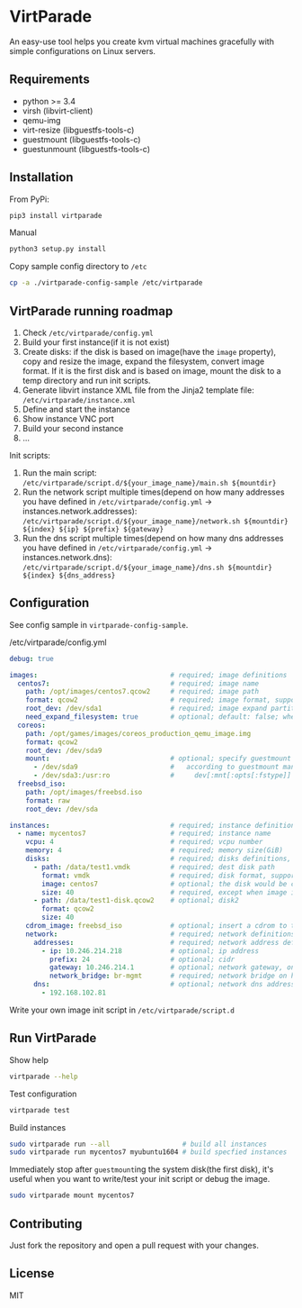 VirtParade
===

An easy-use tool helps you create kvm virtual machines gracefully with simple configurations on Linux servers.

## Requirements

- python >= 3.4
- virsh (libvirt-client)
- qemu-img
- virt-resize (libguestfs-tools-c)
- guestmount (libguestfs-tools-c)
- guestunmount (libguestfs-tools-c)

## Installation

From PyPi:

```bash
pip3 install virtparade
```

Manual

```bash
python3 setup.py install
```

Copy sample config directory to `/etc`

```bash
cp -a ./virtparade-config-sample /etc/virtparade
```

## VirtParade running roadmap

1. Check `/etc/virtparade/config.yml`
2. Build your first instance(if it is not exist)
3. Create disks: if the disk is based on image(have the `image` property), copy and resize the image, expand the filesystem, convert image format. If it is the first disk and is based on image, mount the disk to a temp directory and run init scripts.
4. Generate libvirt instance XML file from the Jinja2 template file: `/etc/virtparade/instance.xml`
5. Define and start the instance
6. Show instance VNC port
7. Build your second instance
8. ...

Init scripts:

1. Run the main script: `/etc/virtparade/script.d/${your_image_name}/main.sh ${mountdir}`
2. Run the network script multiple times(depend on how many addresses you have defined in `/etc/virtparade/config.yml` -> instances.network.addresses): `/etc/virtparade/script.d/${your_image_name}/network.sh ${mountdir} ${index} ${ip} ${prefix} ${gateway}`
3. Run the dns script multiple times(depend on how many dns addresses you have defined in `/etc/virtparade/config.yml` -> instances.network.dns): `/etc/virtparade/script.d/${your_image_name}/dns.sh ${mountdir} ${index} ${dns_address}`

## Configuration

See config sample in `virtparade-config-sample`.

/etc/virtparade/config.yml

```yaml
debug: true

images:                                 # required; image definitions
  centos7:                              # required; image name
    path: /opt/images/centos7.qcow2     # required; image path
    format: qcow2                       # required; image format, supported formats: raw, qcow, qcow2, vhdx, vmdk
    root_dev: /dev/sda1                 # required; image expand partition, you can use `virt-filesystems -a image_path --filesystems -l` to select a device
    need_expand_filesystem: true        # optional; default: false; whether to `virt-resize` a image or not, depending you image file
  coreos:
    path: /opt/games/images/coreos_production_qemu_image.img
    format: qcow2
    root_dev: /dev/sda9
    mount:                              # optional; specify guestmount --mount argument
      - /dev/sda9                       #   according to guestmount man page, format should be:
      - /dev/sda3:/usr:ro               #     dev[:mnt[:opts[:fstype]] Mount dev on mnt (if omitted, /)
  freebsd_iso:
    path: /opt/images/freebsd.iso
    format: raw
    root_dev: /dev/sda

instances:                              # required; instance definitions
  - name: mycentos7                     # required; instance name
    vcpu: 4                             # required; vcpu number
    memory: 4                           # required; memory size(GiB)
    disks:                              # required; disks definitions, at least on disk should be assigned
      - path: /data/test1.vmdk          # required; dest disk path
        format: vmdk                    # required; disk format, supported formats are same to image format
        image: centos7                  # optional; the disk would be created based on image name defined earlier
        size: 40                        # required, except when image is specified; unit: GiB
      - path: /data/test1-disk.qcow2    # optional; disk2
        format: qcow2
        size: 40
    cdrom_image: freebsd_iso            # optional; insert a cdrom to the virtual machine with iso file defined in images
    network:                            # required; network definitions
      addresses:                        # required; network address definitions
        - ip: 10.246.214.218            # optional; ip address
          prefix: 24                    # optional; cidr
          gateway: 10.246.214.1         # optional; network gateway, only on could be specified through all addresses
          network_bridge: br-mgmt       # required; network bridge on host
      dns:                              # optional; network dns addresses
        - 192.168.102.81
```

Write your own image init script in `/etc/virtparade/script.d`

## Run VirtParade

Show help

```bash
virtparade --help
```

Test configuration

```bash
virtparade test
```

Build instances

```bash
sudo virtparade run --all                  # build all instances
sudo virtparade run mycentos7 myubuntu1604 # build specfied instances
```

Immediately stop after `guestmount`ing the system disk(the first disk), it's useful when you want to write/test your init script or debug the image.

```bash
sudo virtparade mount mycentos7
```

## Contributing

Just fork the repository and open a pull request with your changes.

## License

MIT
